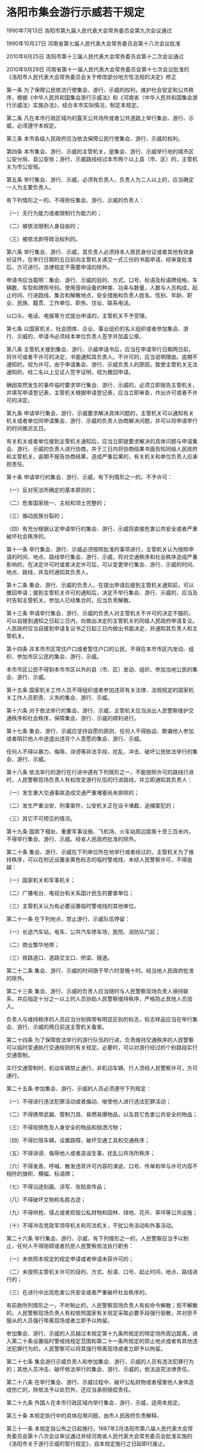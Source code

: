 # 洛阳市集会游行示威若干规定

1990年7月13日 洛阳市第九届人民代表大会常务委员会第九次会议通过

1990年10月27日 河南省第七届人民代表大会常务委员会第十八次会议批准

2010年8月25日 洛阳市第十三届人民代表大会常务委员会第十二次会议通过

2010年9月29日 河南省第十一届人民代表大会常务委员会第十七次会议批准的《洛阳市人民代表大会常务委员会关于修改部分地方性法规的决定》修正



第一条 为了保障公民依法行使集会、游行、示威的权利，维护社会安定和公共秩序，根据《中华人民共和国集会游行示威法》和《河南省〈中华人民共和国集会游行示威法〉实施办法》，结合本市实际情况，制定本规定。

第二条 凡在本市行政区域内的露天公共场所或者公共道路上举行集会、游行、示威，必须遵守本规定。

第三条 本市各级人民政府应当依法保障公民行使集会、游行、示威的权利。

第四条 本市集会、游行、示威的主管机关，是集会、游行、示威举行地的城市区公安分局、县公安局；游行、示威路线经过本市两个以上县（市、区）的，主管机关为市公安局。

第五条 举行集会、游行、示威，必须有负责人，负责人为二人以上的，应当确定一人为主要负责人。

有下列情形之一的，不得担任集会、游行、示威的负责人：

（一）无行为能力或者限制行为能力的；

（二）被依法限制人身自由的；

（三）被依法剥夺政治权利的。

第六条 举行集会、游行、示威，其负责人必须持本人居民身份证或者其他有效身份证件，在举行日期的五日前向主管机关递交一式三份的书面申请，经审查批准后，方可进行。法律规定不需要申请的除外。

申请书应当载明：集会、游行、示威的目的、方式，口号、标语及标语牌规格，车辆数、车型和牌照号码，使用音响设备的种类、功率与数量，人数与人员构成，起止时间、行进路线、集合和解散地点，安全措施和负责人姓名、性别、年龄、职业、民族、籍贯、工作单位、职务、住址、联系电话。

以口头、电话、电报等方式提出申请的，主管机关不予受理。

第七条 以国家机关、社会团体、企业、事业组织的名义组织或者参加集会、游行、示威的，申请书必须经本单位负责人签字并加盖公章。

第八条 主管机关接到集会、游行、示威申请书后，应当在申请举行日期两日前，将许可或者不许可的决定，书面通知其负责人。不许可的，应当说明理由。逾期不通知的，视为许可。由于申请集会、游行、示威负责人的原因，致使主管机关无法通知的，经二名以上见证人签字证明，视为撤回申请。

确因突然发生的事件临时要求举行集会、游行、示威的，必须立即报告主管机关，并填写申请登记表，主管机关根据申请登记表，应当立即审查，作出许可或者不许可的决定。

第九条 申请举行集会、游行、示威要求解决具体问题的，主管机关可以通知有关机关或者单位同申请集会、游行、示威的负责人协商解决问题，并可以将申请举行的时间推迟五日。

有关机关或者单位接到主管机关通知后，应当立即就要求解决的具体问题与申请集会、游行、示威的负责人进行协商，并于三日内将协商结果书面告知同级人民政府和主管机关。逾期不报告协商结果，造成严重后果的，有关机关和单位负责人应承担责任。

第十条 申请举行的集会、游行、示威，有下列情形之一的，不予许可：

（一）反对宪法所确定的基本原则的；

（二）危害国家统一、主权和领土完整的；

（三）煽动民族分裂的；

（四）有充分根据认定申请举行的集会、游行、示威将直接危害公共安全或者严重破坏社会秩序的。

第十一条 举行集会、游行、示威必须按照批准的事项进行，主管机关认为按照申请的时间、地点、路线举行集会、游行、示威，将对交通秩序和社会秩序造成严重影响的，在决定许可时或者决定许可后，可以变更举行集会、游行、示威的时间、地点、路线，并及时通知其负责人。

第十二条 集会、游行、示威的负责人，在提出申请后接到主管机关通知前，可以撤回申请；接到主管机关许可的通知后，决定不举行集会、游行、示威的，应当及时告知主管机关。参加人已经集合的，应当负责解散。

第十三条 申请举行集会、游行、示威的负责人对主管机关不许可的决定不服的，可以自接到通知之日起三日内，向做出决定的主管机关的同级人民政府申请复议。人民政府应当自接到申请复议书之日起三日内做出书面决定，并通知其负责人和主管机关。

第十四条 非本市市区常住户口或者暂住户口的公民，不得在本市市区内发动、组织、参加市区公民的集会、游行、示威。

本市市区公民不得到本市市区以外的县（市、区）发动、组织、参加当地公民的集会、游行、示威。

第十五条 国家机关工作人员不得组织或者参加违背有关法律、法规规定的国家机关工作人员职责、义务的集会、游行、示威。

第十六条 对于依法举行的集会、游行、示威，主管机关应当派出人民警察维护交通秩序和社会秩序，保障集会、游行、示威的顺利进行。

第十七条 集会、游行、示威应坚持自愿的原则，任何人不得胁迫、欺骗他人参加或者阻拦他人中途退出违背个人意愿的集会、游行、示威。

任何人不得以暴力、侮辱、诽谤等非法手段，扰乱、冲击、破坏公民依法举行的集会、游行、示威。

第十八条 依法举行的游行在行进中遇有下列情形之一，不能按照许可的路线行进时，人民警察现场负责人有权改变游行队伍的行进路线，并立即通知其负责人：

（一）发生重大交通事故造成交通严重堵塞尚未排除的；

（二）发生严重治安、刑事案件，公安机关正在设卡堵截、追捕案犯的；

（三）其它不可预见的情况。

第十九条 国宾下榻处、重要军事设施、飞机场、火车站周边距离十至三百米内，不得举行集会、游行、示威。经省人民政府批准的除外。

第二十条 集会、游行、示威在下列单位所在地举行或者经过的，主管机关为了维持秩序，可以在附近设置金黄色标志的临时警戒线，未经人民警察许可，不得逾越：

（一）国家机关和军事机关；

（二）广播电台、电视台和关系国计民生的要害单位；

（三）主管机关认为有必要设置临时警戒线的其他单位。

第二十一条 在下列地点，禁止游行、示威队伍停留：

（一）长途汽车站，电车、公共汽车停车场，医院、消防队门前；

（二）商业繁华地带；

（三）铁路道口、道路交叉口、桥梁、隧道。

第二十二条 集会、游行、示威的时间限于早六时至晚十时。经当地人民政府批准的除外。

第二十三条 集会、游行、示威的负责人应当随时与人民警察现场负责人保持联系，并应指定十分之一以上的人员协助人民警察维持秩序，严格防止其他人员加入。

负责人与维持秩序的人员应当分别佩带有明显区别的标志，标志样品应当在举行集会、游行、示威的两日前送主管机关备案。

第二十四条 为了保障依法举行的游行队伍的行进，负责维持交通秩序的人民警察可以临时变通执行交通规则的有关规定。必要时，可以对游行经过的个别路段实行交通管制。

实行交通管制时，机动车辆禁止通行，非机动车辆、行人须经人民警察许可，方可通行。

第二十五条 参加集会、游行、示威的人员必须遵守下列规定：

（一）不得进行违法犯罪活动或者煽动、唆使他人进行违法犯罪活动；

（二）不得携带武器、管制刀具、易燃易爆物品，以及其它危害公共安全的物品；

（三）不得投掷危及人身安全的物品和抛洒污物；

（四）不得拦阻车辆，设置路障，破坏交通工具和交通秩序；

（五）不得诽谤、侮辱他人或者造谣生事，扰乱公共场所秩序；

（六）不得发表、呼喊、散发违背许可内容的演说、口号、传单和举与许可内容不相符的旗帜、横幅、标语牌；

（七）不得沿途刻画、涂写、张贴宣传品；

（八）不得破坏文物和名胜古迹；

（九）不得哄抢、侵占或者损毁公私财物和园林、绿地、花卉、草坪等公共设施；

（十）不得冲击党政军领导机关和司法机关，干扰公务活动和外事活动。

第二十六条 举行集会、游行、示威，有下列情形之一的，人民警察应当予以制止，任何人不得阻碍或者抗拒人民警察依法执行职务：

（一）未依照本规定的规定申请或者申请未获许可的；

（二）未按照主管机关许可的目的、方式、标语、口号、起止时间、地点、路线进行的；

（三）在进行中出现危害公共安全或者严重破坏社会秩序的。

有前款所列情形之一，不听制止的，人民警察现场负责人有权命令解散；拒不解散的，人民警察现场负责人有权依照国家有关规定采取必要手段强行驱散，并对拒不服从的人员强行带离现场或者立即予以拘留。

参加集会、游行、示威的人员越过本规定第十九条所规定的特定场所周边距离，进入第二十条设置临时警戒线规定范围和第二十一条所规定的禁止地点或者有其他违法犯罪行为的，人民警察可以将其强行带离现场或者立即予以拘留。

第二十七条 集会游行示威负责人和参加集会、游行、示威的人员有违法犯罪行为的；其他人员冲击、破坏依法举行的集会、游行、示威的，依法追究法律责任。

第二十八条 在举行集会、游行、示威过程中，破坏公私财物或者侵害他人身体造成伤亡的，除依法予以处罚外，还应当承担赔偿责任。

第二十九条 外国人在本市行政区域内举行集会、游行、示威，适用本规定。

第三十条 本规定执行中的具体应用问题，由市人民政府负责解释。

第三十一条 本规定自公布之日起施行。1987年2月洛阳市第八届人民代表大会常务委员会第十八次会议审议通过并经河南省人民代表大会常务委员会批准实施的《洛阳市关于游行示威的暂行规定》，自本规定施行之日起即行废止。